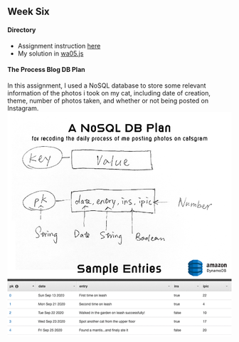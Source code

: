 ## Week Six

#### Directory
* Assignment instruction [here](https://github.com/visualizedata/data-structures/blob/master/weekly_assignment_05.md)
* My solution in [wa05.js](https://github.com/JessieJessJe/dataStructures/blob/master/week05/wa05.js)

#### The Process Blog DB Plan
In this assignment, I used a NoSQL database to store some relevant information of the photos i took on my cat, including date of creation, theme, number of photos taken, and whether or not being posted on Instagram. 
![db model](https://github.com/JessieJessJe/dataStructures/blob/master/week05/wa05_plan.png)

